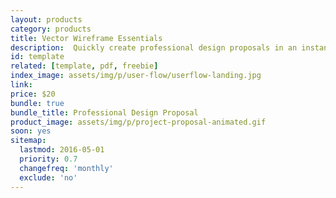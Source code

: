 ```yaml
---
layout: products
category: products
title: Vector Wireframe Essentials
description:  Quickly create professional design proposals in an instant. You can save tons of time not having to design your proposals every time. Having a reuseable template will not only help you close clients faster, but make sure that you're proposals are hitting all the points a client needs.
id: template
related: [template, pdf, freebie]
index_image: assets/img/p/user-flow/userflow-landing.jpg
link:
price: $20
bundle: true
bundle_title: Professional Design Proposal
product_image: assets/img/p/project-proposal-animated.gif
soon: yes
sitemap:
  lastmod: 2016-05-01
  priority: 0.7
  changefreq: 'monthly'
  exclude: 'no'
---
```

